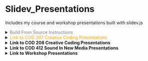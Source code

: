 # Slidev_Presentations

Includes my course and workshop presentations built with slidev.js

<details>
  <summary><span style="color:gray;">Build From Source Instructions</span></summary>

1. Follow the instruction on slidev.js Github page.</br>
2. Create the slideshow using markdown and html.<br>
3. To run preview in real-time locally;
   1. Duplicate the ```template``` folder.
   2. Rename it.
   3. Open it on VS Code.
   4. Open Terminal run ```slidev -o```
   5. Add all images into ```public```folder.
4. To deploy the presentation
   1. If the source files are located in a subfolder under the root, you must set the ```--base``` parameter. This **required** in order to load relevant files and assets properly on a Github page or your custom domain.
   2. Run ```slidev build --base /Name_of_the_Repo/Name_of_the_subfolder/dist/```
   E.g. ```slidev build --base /Slidev_Presentations/OMM_Arduino_Workshop/dist/```
</details>

<details>
  <summary><span style="color:orange;">Link to COD 207 Creative Coding Presentations</span></summary>

### 🔗 [week 01 Introduction](https://alptugan.github.io/Slidev_Presentations/week01_cod_207/dist)
- Creativity
- Creative Coding?
- Foods for source
- Syllabus handed-out

### 🔗 [week 02: Computers & Programming](https://alptugan.github.io/Slidev_Presentations/week02_cod_207/dist)
- Programming, Coding & Programming Languages
- Openprocessing Web App
- Examples
- Hello World

### 🔗 [week 03: Analyze & Reproduce](https://alptugan.github.io/Slidev_Presentations/week03_cod_207/dist)
- Drawing Order → Swap object back and forth
- Styling → fill(), noStroke()
- Computational Thinking Framework
- Case Study: Piet Mondrian's artwroks

### 🔗 [week 04: Variables, Computational Thinking, Case Study](https://alptugan.github.io/Slidev_Presentations/week04_cod_207/dist)
- Styling Objects → `stroke()`, `noStroke()`, `noFill()`...
- Variables → Why we need them?
- Static vs. Dynamic values
- Case Study: Transform position, size, and style many object using three variables.
- Computational Thinking as a tool to generate algorithms

### 🔗 [week 05: Generative Art Paradigms: Randomness](https://alptugan.github.io/Slidev_Presentations/week05_cod_207-Randomness/dist)
- What is Generative Art?
- 50s Computer Art Scene → Computers and Automation Magazine
- Deterministic & Stochastic Randomness
- Randomness in Algorithmic (Generative) Art
- Case Study: `random()` function to create variations

### 🔗 [week 06: Intelligence Through Conditionals & Loops](https://alptugan.github.io/Slidev_Presentations/week06_cod_207-Conditionals-Loops/dist)
- Logical Operators
- If / Else Conditions
- For Loops
- Logic and Randomness
- Combine randomness with conditionals

### 🔗 [week 07: Interaction](https://alptugan.github.io/Slidev_Presentations/week07_cod_207-Interactivity/dist)
- Fundamental computer interaction tools: Computer mouse & keyboard
- Modify objects on the canvas via the user input
- `mousePressed()` and `keyPressed()` functions
- Make one of the sketches interactive
- Generative Art Paradigms: Tesselation / Tiling

### 🔗 [week 08: Tesselations - Translation](https://alptugan.github.io/Slidev_Presentations/week08_cod_207-CustomShapes/dist)
- Tesselations
- Case Study: [Escher, Islamic Art](https://mymodernmet.com/tessellation-art/), Warhol, LeWitt,[Sébastien Truchet](https://en.wikipedia.org/wiki/Truchet_tiles) 
- [Wiki Page](https://en.wikipedia.org/wiki/Tessellation)
- For Loops and Tessellation
- Push, Pop, Translate, Rotate, Scale...

### 🔗 [week 09: Media](https://alptugan.github.io/Slidev_Presentations/week09_cod_207-Media/dist)
- Import Image, sound and video
- Case Study: Create generative collage
- Arrays

### 🔗 [week 10: Typography](https://alptugan.github.io/Slidev_Presentations/week10_cod_207-Typography/dist)
- Display text on the canvas
- text(), textSize(), textAlign(), loadFont()
- Poster Design
- Deconstruction / Reconstruction
- Generative Typography

### week 11: Final Project Discussion
- Prepare moodboard for the final project
- Background information (Inspiration & Purpose)
- Peer-discussions

### week 12: Final Project Proposals

### week 13: Final Project Reviews

### week 14: Final Project Presentations

</details>


<details>
  <summary><b>Link to COD 208 Creative Coding Presentations</b></summary>

## week 04: What is Interactivity?
- [week 04 Presentation](https://alptugan.github.io/Slidev_Presentations/week04_cod_208/dist)
- Crawford's three principles for interactivity; Speaking, Listening, Processing
- Levels of interaction. Is the concept of interaction measurement subjective or objective?
- Two actors at least
- Intellectual dignity
- Resembles to Campbell's "controllable systems"

## week 05: Metaphors in Interaction Design
- [week 05 Presentation](https://alptugan.github.io/Slidev_Presentations/week05_cod_208-Metaphors/dist)
- Crawford's 5 Steps to create metaphors
- Why do metaphors crucial in design and coding?
- How do we perceive metaphors?
  - Neuroscience → **Feature Extraction**
  - Edge Detection
  - Pattern Recognition
  - Facial Feature Extraction
- Metaphors in computational environments. 

## week 06: Generative Design Through Pseudo-Intuition
- [week 06 Presentation](https://alptugan.github.io/Slidev_Presentations/week06_cod_208-Generative_Masks/dist)
- Intuiton and Design
- Randomness & Pseudo-randomness 
- Why do people use masks? History, background
- Programming a mask
- Making a generative mask: Implementation of human intuition

## week 07: Machine Learning with ml5.js Library
- [week 07 Presentation](https://alptugan.github.io/Slidev_Presentations/week07_cod_208-ML5_FaceApi/dist/)
- What is Artificial Intelligence (AI)?
- Artificial Narrow Intelligence (ANI), Artificial General Intelligence (AGI), Artificial Super Intelligence (ASI)
- Machine Learning -> ml5 library
- faceApi + Generative Mask mapping.
</details>

<details>
  <summary><b>Link to COD 412 Sound In New Media Presentations</b></summary>

## week 04: Hearing Through Listening
- [week 04 Presentation](https://alptugan.github.io/Slidev_Presentations/week04_cod_412/dist)
- Michel Chion's Listening Modes
- Casual Listening
- Semantic Listening
- Reduced Listening

## week 05: Acoustic Ecology
- [week 05 Presentation](https://alptugan.github.io/Slidev_Presentations/week05_cod_412-Acoustic_Ecology/dist)
- R. Murray Schafer's "World Soundscape Project"
- What is Acoustic Ecology (Ecoacoustics)?
- Soundscape?
  - Keynote
  - Signal
  - Soundmark
- Hi-fi vs. Lo-fi soundscapes?

## week 06: Sound In Films
- [week 06 Presentation](https://alptugan.github.io/Slidev_Presentations/week06_cod_412-Diegetic_Non-Diegetic_Internal-Diegetic/dist)
- Diegetic, Non-diegetic and Internal Diegetic sounds
- Acousmatic experience
- Acoustic Ecology sound classfication notes

## week 07: Sound Art
- [week 07 Presentation](https://alptugan.github.io/Slidev_Presentations/week07_cod_412-SoundArt/dist)
- What is Sound Art?
- Historical figures; Russolo, Cage, Xenakis, Stochausen,...
- Techniques, Tools and Mediums Used in Sound Art
- Effects on society
- Sound artists showcase

</details>

<details>
  <summary><b>Link to Workshop Presentations</b></summary>

[OMM Arduino Workshop](https://alptugan.github.io/Slidev_Presentations/OMM_Arduino_Workshop/dist)
- Creative Coding.
- Microcontrollers (Arduino) in design & art.
- Case Studies.
- Hands in mud → Demonstrations; 
  - Arduino Programming Environment.
  - Blink a led.
  - Control led blinking state.
  - Read data from a photocell.
  - Adjust led light intensity according to photocell input serial data.

  </details>